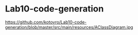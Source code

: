# Lab10-code-generation
https://github.com/kotovro/Lab10-code-generation/blob/master/src/main/resources/AClassDiagram.jpg
